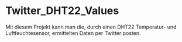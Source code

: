Twitter_DHT22_Values
================

Mit diesem Projekt kann man die, durch einen DHT22 Temperatur- und Luftfeuchtesensor, 
ermittelten Daten per Twitter posten.